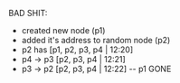 BAD SHIT:
- created new node (p1)
- added it's address to random node (p2)
- p2 has [p1, p2, p3, p4 | 12:20]
- p4 -> p3 [p2, p3, p4 | 12:21]
- p3 -> p2 [p2, p3, p4 | 12:22] -- p1 GONE
